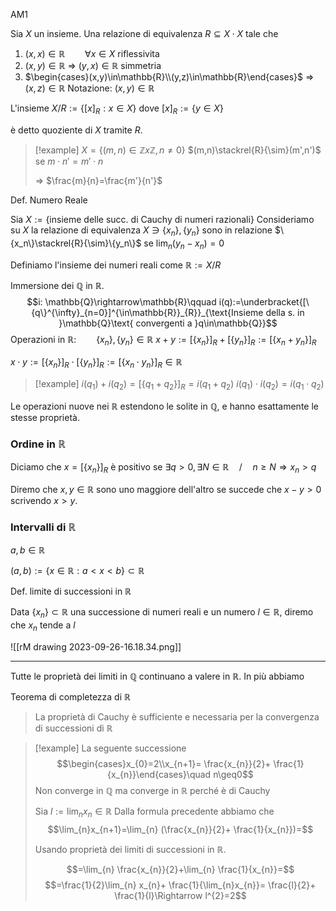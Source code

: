 AM1

Sia $X$ un insieme. Una relazione di equivalenza $R\subseteq X\cdot X$ tale che

1) $(x,x)\in\mathbb{R}\qquad\forall x\in X$   riflessivita
2) $(x,y)\in\mathbb{R}$ => $(y,x)\in\mathbb{R}$   simmetria
3) $\begin{cases}(x,y)\in\mathbb{R}\\(y,z)\in\mathbb{R}\end{cases}$ => $(x,z)\in\mathbb{R}$ 
Notazione:  $(x,y)\in\mathbb{R}$

L'insieme $X/R:=\{[x]_R:x\in X\}$ 
dove $[x]_R:=\{y\in X\}$

è detto quoziente di $X$ tramite $R$.

>[!example]
>$X=\{(m,n)\in\mathbb{Z}x\mathbb{Z}, n\neq0\}$
>$(m,n)\stackrel{R}{\sim}(m',n')$ se $m\cdot n'=m'\cdot n$
>
>=> $\frac{m}{n}=\frac{m'}{n'}$

Def. Numero Reale

Sia $X:=\{\text{insieme delle succ. di Cauchy di numeri razionali}\}$
Consideriamo su $X$ la relazione di equivalenza
$X\ni\{x_n\},\{y_n\}$ sono in relazione
$\{x_n\}\stackrel{R}{\sim}\{y_n\}$ se  $\lim_{n}(y_n-x_n)=0$

Definiamo l'insieme dei numeri reali come $\mathbb{R}:= X/R$

Immersione dei $\mathbb{Q}$ in $\mathbb{R}$.
$$i: \mathbb{Q}\rightarrow\mathbb{R}\qquad i(q):=\underbracket{[\{q\}^{\infty}_{n=0}]^{\in\mathbb{R}}_{R}}_{\text{Insieme della s. in }\mathbb{Q}\text{ convergenti a }q\in\mathbb{Q}}$$
Operazioni in $\mathbb{R}:\qquad\{x_n\},\{y_n\}\in\mathbb{R}$
$x+y:=[\{x_n\}]_R+[\{y_n\}]_R:=[\{x_n+y_n\}]_R$

$x\cdot y:=[\{x_n\}]_R\cdot[\{y_n\}]_R:=[\{x_{n}\cdot y_n\}]_R\in\mathbb{R}$


>[!example]
>$i(q_{1})+i(q_{2})=[\{q_{1}+q_{2}\}]_R=i(q_{1}+q_{2})$
>$i(q_{1})\cdot i(q_{2})=i(q_{1}\cdot q_{2})$

Le operazioni nuove nei $\mathbb{R}$ estendono le solite in $\mathbb{Q}$, e hanno esattamente le stesse proprietà.

### Ordine in $\mathbb{R}$

Diciamo che $x=[\{x_{n}\}]_R$ è positivo se $\exists q>0,\exists N\in\mathbb{R}\quad / \quad n\geq N\Rightarrow x_{n}> q$

Diremo che $x,y\in\mathbb{R}$ sono uno maggiore dell'altro se succede che $x-y>0$ scrivendo $x>y$.
### Intervalli di $\mathbb{R}$

$a,b\in\mathbb{R}$

$(a,b):=\{x\in\mathbb{R}: a<x<b\}\subset\mathbb{R}$

Def. limite di successioni in $\mathbb{R}$

Data $\{x_n\}\subset\mathbb{R}$ una successione di numeri reali e un numero $l\in\mathbb{R}$, diremo che $x_n$ tende a $l$ 

![[rM drawing 2023-09-26-16.18.34.png]]

---
Tutte le proprietà dei limiti in $\mathbb{Q}$ continuano a valere in $\mathbb{R}$. In più abbiamo

Teorema di completezza di $\mathbb{R}$
>La proprietà di Cauchy è sufficiente e necessaria per la convergenza di successioni di $\mathbb{R}$ 


>[!example]
>La seguente successione
>$$\begin{cases}x_{0}=2\\x_{n+1}= \frac{x_{n}}{2}+ \frac{1}{x_{n}}\end{cases}\quad n\geq0$$
>Non converge in $\mathbb{Q}$ ma converge in $\mathbb{R}$ perché è di Cauchy
>
>Sia $l:=\lim_{n}x_{n}\in\mathbb{R}$ Dalla formula precedente abbiamo che $$\lim_{n}x_{n+1}=\lim_{n} (\frac{x_{n}}{2}+ \frac{1}{x_{n}})=$$
>
>Usando proprietà dei limiti di successioni in $\mathbb{R}$.
>
>$$=\lim_{n} \frac{x_{n}}{2}+\lim_{n} \frac{1}{x_{n}}=$$
>$$=\frac{1}{2}\lim_{n} x_{n}+ \frac{1}{\lim_{n}x_{n}}= \frac{l}{2}+ \frac{1}{l}\Rightarrow l^{2}=2$$


